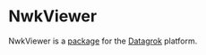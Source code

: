 # NwkViewer

NwkViewer is a [package](https://datagrok.ai/help/develop/develop#packages) for the [Datagrok](https://datagrok.ai) platform.